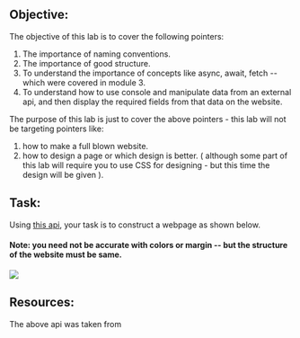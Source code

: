 ## Objective:

The objective of this lab is to cover the following pointers:

1. The importance of naming conventions.
2. The importance of good structure.
3. To understand the importance of concepts like async, await, fetch -- which were covered in module 3.
4. To understand how to use console and manipulate data from an external api, and then display the required fields from that data on the website.

The purpose of this lab is just to cover the above pointers - this lab will not be targeting pointers like:

1. how to make a full blown website.
2. how to design a page or which design is better. ( although some part of this lab will require you to use CSS for designing - but this time
the design will be given ).

## Task:

Using [this api](https://www.themealdb.com/api/json/v1/1/categories.php), your task is to construct a webpage as shown below.

#### Note: you need not be accurate with colors or margin -- but the structure of the website must be same.

![](https://s3.ap-south-1.amazonaws.com/kalvi-education.github.io/front-end-web-development/demo-js-ca3-project.png)

## Resources:
The above api was taken from [](https://www.themealdb.com/api.php)
